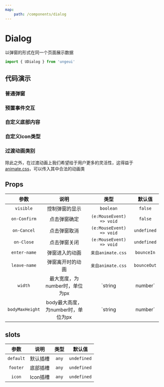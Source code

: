 ```yaml
---
map:
    path: /components/dialog
---
```


# Dialog

以弹窗的形式在同一个页面展示数据

```js
import { UDialog } from 'ungeui'
```

## 代码演示

### 普通弹窗

<demo src="./demo/base.vue"
  language="vue"
  title="基本用法"
  desc="弹窗基本用法">
</demo>

### 预置事件交互

<demo src="./demo/event.vue"
  language="vue"
  title="基本用法"
  desc="触发某些钩子">
</demo>

### 自定义底部内容

<demo src="./demo/slot.vue"
  language="vue"
  title="基本用法"
  desc="占用底部插槽后，预置的取消和确定的事件将会失效">
</demo>

### 自定义Icon类型

<demo src="./demo/icon.vue"
  language="vue"
  title="基本用法"
  desc="自定义关闭的Icon">
</demo>

### 过渡动画类别

除此之外，在过渡动画上我们希望给于用户更多的灵活性，这得益于[animate.css](https://www.dowebok.com/demo/2014/98/)，可以传入其中合法的动画类

<demo src="./demo/animate.vue"
  language="vue"
  title="基本用法"
  desc="可以传入所有持续的类名作为配置">
</demo>





## Props

|  参数  |     说明     |   类型    |   默认值    |
| :----: | :----------: | :-------: | :---------: | 
| `visible` | 控制弹窗的显示 | `boolean` | `false` |
| `on-Confirm` | 点击弹窗确定 | `(e:MouseEvent) => void` | `false` |
| `on-Cancel` | 点击弹窗取消 | `(e:MouseEvent) => void` | `undefined` |
| `on-Close` | 点击弹窗关闭 | `(e:MouseEvent) => void` | `undefined` |
| `enter-name` | 弹窗进入的动画 | `来自animate.css` | `bounceIn` |
| `leave-name` | 弹窗离开时的动画 | `来自animate.css` | `bounceOut` |
| `width` | 最大宽度，为number时，单位为px | `string | number` | `512px` |
| `bodyMaxHeight` | body最大高度，为number时，单位为px | `string | number` | `512px` |

## slots

|  参数  |     说明     |   类型    |   默认值    |
| :----: | :----------: | :-------: | :---------: | 
| `default` | 默认插槽 | `any` | `undefined` |
| `footer` | 底部插槽 | `any` | `undefined` |
| `icon` | Icon插槽 | `any` | `undefined` |